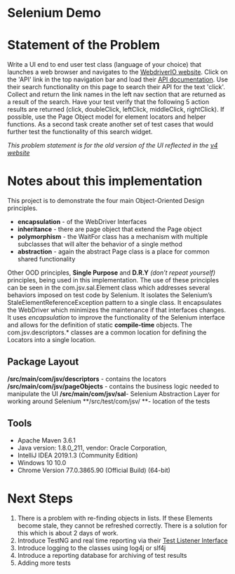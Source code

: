 Selenium Demo
=============

Statement of the Problem
=====================
Write a UI end to end user test class (language of your choice) that launches a web browser and navigates to the [WebdriverIO website](http://webdriver.io). Click on the 'API' link in the top navigation bar and load their [API documentation](http://webdriver.io/api.html_). Use their search functionality on this page to search their API for the text 'click'. Collect and return the link names in the left nav section that are returned as a result of the search. Have your test verify that the following 5 action results are returned (click, doubleClick, leftClick, middleClick, rightClick). If possible, use the Page Object model for element locators and helper functions.
As a second task create another set of test cases that would further test the functionality of this search widget.

_This problem statement is for the old version of the UI reflected in the [v4 website](http://v4.webdriver.io)_

Notes about this implementation
===============================
This project is to demonstrate the four main Object-Oriented Design principles.  
* <b>encapsulation</b> - of the WebDriver Interfaces
* <b>inheritance</b> - there are page object that extend the Page object 
* <b>polymorphism</b> - the WaitFor class has a mechanism with multiple subclasses that will alter the behavior of a single method
* <b>abstraction</b>  - again the abstract Page class is a place for common shared functionality

Other OOD principles, **Single Purpose** and **D.R.Y** _(don’t repeat yourself)_ principles, being used in this implementation. The use of these principles can be seen in the com.jsv.sal.Element class which addresses several behaviors imposed on test code by Selenium. It isolates the Selenium’s StaleElementReferenceException pattern to a single class.   It encapsulates the WebDriver which minimizes the maintenance if that interfaces changes.  It uses _encapsulation_ to improve the functionality of the Selenium interface and allows for the definition of static **compile-time** objects. The com.jsv.descriptors.* classes are a common location for defining the Locators into a single location.   


## Package Layout
**/src/main/com/jsv/descriptors** - contains the locators
**/src/main/com/jsv/pageObjects** - contains the business logic needed to manipulate the UI
**/src/main/com/jsv/sal**- Selenium Abstraction Layer for working around Selenium
**/src/test/com/jsv/ **- location of the tests

## Tools
* Apache Maven 3.6.1
* Java version: 1.8.0_211, vendor: Oracle Corporation,
* IntelliJ IDEA 2019.1.3 (Community Edition)
* Windows 10 10.0
* Chrome Version 77.0.3865.90 (Official Build) (64-bit)

Next Steps
===================
1. There is a problem with re-finding objects in lists.  If these Elements become stale, they cannot be refreshed correctly.  There is a solution for this which is about 2 days of work.
2. Introduce TestNG and real time reporting via their [Test Listener Interface](http://javadox.com/org.testng/testng/6.8/org/testng/ITestListener.html)
3. Introduce logging to the classes using log4j or slf4j
4. Introduce a reporting database for archiving of test results
5. Adding more tests
